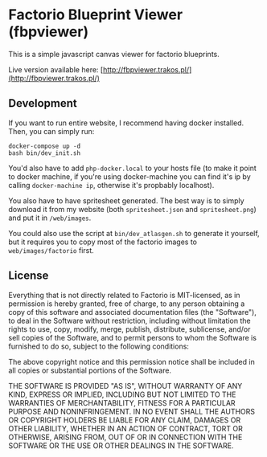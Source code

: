 # Factorio Blueprint Viewer (fbpviewer)

This is a simple javascript canvas viewer for factorio blueprints.

Live version available here: [http://fbpviewer.trakos.pl/](http://fbpviewer.trakos.pl/)


## Development

If you want to run entire website, I recommend having docker installed. Then, you can simply run:

```
docker-compose up -d
bash bin/dev_init.sh
```

You'd also have to add `php-docker.local` to your hosts file (to make it point to docker machine, if you're using docker-machine you can find it's ip by calling `docker-machine ip`, otherwise it's propbably localhost).

You also have to have spritesheet generated. The best way is to simply download it from my website (both `spritesheet.json` and `spritesheet.png`) and put it in `/web/images`.

You could also use the script at `bin/dev_atlasgen.sh` to generate it yourself, but it requires you to copy most of the factorio images to `web/images/factorio` first.

## License

Everything that is not directly related to Factorio is MIT-licensed, as in permission is hereby granted, free of charge, 
to any person obtaining a copy of this software and 
associated documentation files (the "Software"), to 
deal in the Software without restriction, including 
without limitation the rights to use, copy, modify, 
merge, publish, distribute, sublicense, and/or sell 
copies of the Software, and to permit persons to whom 
the Software is furnished to do so, 
subject to the following conditions:

The above copyright notice and this permission notice 
shall be included in all copies or substantial portions of the Software.

THE SOFTWARE IS PROVIDED "AS IS", WITHOUT WARRANTY OF ANY KIND, 
EXPRESS OR IMPLIED, INCLUDING BUT NOT LIMITED TO THE WARRANTIES 
OF MERCHANTABILITY, FITNESS FOR A PARTICULAR PURPOSE AND NONINFRINGEMENT. 
IN NO EVENT SHALL THE AUTHORS OR COPYRIGHT HOLDERS BE LIABLE FOR 
ANY CLAIM, DAMAGES OR OTHER LIABILITY, WHETHER IN AN ACTION OF CONTRACT, 
TORT OR OTHERWISE, ARISING FROM, OUT OF OR IN CONNECTION WITH THE 
SOFTWARE OR THE USE OR OTHER DEALINGS IN THE SOFTWARE.